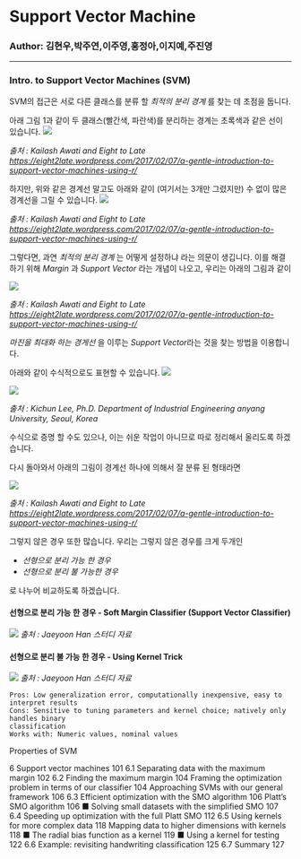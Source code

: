 # Support Vector Machine
### Author: 김현우,박주연,이주영,홍정아,이지예,주진영

---
### Intro. to Support Vector Machines (SVM)

SVM의 접근은 서로 다른 클래스를 분류 할 *최적의 분리 경계* 를 찾는 데 초점을 둡니다.

아래 그림 1과 같이 두 클래스(빨간색, 파란색)를 분리하는 경계는 초록색과 같은 선이 있습니다.
![](https://choco9966.github.io/Team-EDA/7week/image/1.png) 

*출처 : Kailash Awati and Eight to Late https://eight2late.wordpress.com/2017/02/07/a-gentle-introduction-to-support-vector-machines-using-r/*

하지만, 위와 같은 경계선 말고도 아래와 같이 (여기서는 3개만 그렸지만) 수 없이 많은 경계선을 그릴 수 있습니다.
![](https://choco9966.github.io/Team-EDA/7week/image/2.png) 

*출처 : Kailash Awati and Eight to Late https://eight2late.wordpress.com/2017/02/07/a-gentle-introduction-to-support-vector-machines-using-r/*

그렇다면, 과연 *최적의 분리 경계* 는 어떻게 설정하냐 라는 의문이 생깁니다. 이를 해결하기 위해 *Margin* 과 *Support Vector* 라는 개념이 나오고, 우리는 아래의 그림과 같이

![](https://choco9966.github.io/Team-EDA/7week/image/3.PNG) 

*출처 : Kailash Awati and Eight to Late https://eight2late.wordpress.com/2017/02/07/a-gentle-introduction-to-support-vector-machines-using-r/*

*마진을 최대화 하는 경게선* 을 이루는 *Support Vector*라는 것을 찾는 방법을 이용합니다.

아래와 같이 수식적으로도 표현할 수 있습니다.
![](https://choco9966.github.io/Team-EDA/7week/image/4.PNG) 

![](https://choco9966.github.io/Team-EDA/7week/image/5.PNG) 

*출처 : Kichun Lee, Ph.D. Department of Industrial Engineering anyang University, Seoul, Korea*

수식으로 증명 할 수도 있으나, 이는 쉬운 작업이 아니므로 따로 정리해서 올리도록 하겠습니다.

다시 돌아와서 아래의 그림이 경계선 하나에 의해서 잘 분류 된 형태라면

![](https://choco9966.github.io/Team-EDA/7week/image/1.png) 

*출처 : Kailash Awati and Eight to Late https://eight2late.wordpress.com/2017/02/07/a-gentle-introduction-to-support-vector-machines-using-r/*

그렇지 않은 경우 또한 많습니다. 우리는 그렇지 않은 경우를 크게 두개인

- *선형으로 분리 가능 한 경우* 
- *선형으로 분리 불 가능한 경우* 

로 나누어 비교하도록 하겠습니다.

#### 선형으로 분리 가능 한 경우 - Soft Margin Classifier (Support Vector Classifier)
![](https://choco9966.github.io/Team-EDA/7week/image/6.png) 
*출처 : Jaeyoon Han 스터디 자료*

#### 선형으로 분리 불 가능 한 경우 - Using Kernel Trick
![](https://choco9966.github.io/Team-EDA/7week/image/7.png) 
*출처 : Jaeyoon Han 스터디 자료*





```
Pros: Low generalization error, computationally inexpensive, easy to interpret results
Cons: Sensitive to tuning parameters and kernel choice; natively only handles binary
classification
Works with: Numeric values, nominal values
```



Properties of SVM

6 Support vector machines 101
6.1 Separating data with the maximum margin 102
6.2 Finding the maximum margin 104
Framing the optimization problem in terms of our classifier 104
Approaching SVMs with our general framework 106
6.3 Efficient optimization with the SMO algorithm 106
Platt’s SMO algorithm 106 ■ Solving small datasets with the
simplified SMO 107
6.4 Speeding up optimization with the full Platt SMO 112
6.5 Using kernels for more complex data 118
Mapping data to higher dimensions with kernels 118 ■ The radial
bias function as a kernel 119 ■ Using a kernel for testing 122
6.6 Example: revisiting handwriting classification 125
6.7 Summary 127
